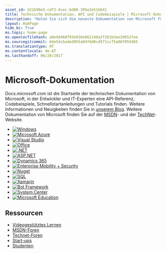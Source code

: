 ```yaml
---
asset_id: d21b98e5-cdf2-4cec-bd88-395e2e51b641
title: Technische Dokumentation, API und Codebeispiele | Microsoft-Dokumentation
description: "Holen Sie sich die neueste Dokumentation von Microsoft für Entwickler und IT-Experten: API-Referenz, Codebeispiele, technische Dokumentation und mehr."
layout: HubPage
hide_bc: True
ms.topic: home-page
ms.openlocfilehash: a9e9d468f93e936e062140a2f2b1b3ee29652fee
ms.sourcegitcommit: 64e54cbaded955a94fdd0cd571ccf5a08f055d65
ms.translationtype: HT
ms.contentlocale: de-AT
ms.lasthandoff: 06/26/2017
---
```

<div id="main" class="siteHome">
    <div class="container">
        <h1>Microsoft-Dokumentation</h1>
        <div class="centered intro">
Docs.microsoft.com ist die Startseite der technischen Dokumentation von Microsoft, in der Entwickler und IT-Experten eine API-Referenz, Codebeispiele, Schnellstartanleitungen und Tutorials finden. Weitere Informationen und Neuigkeiten finden Sie in <a href="/teamblog/">unserem Blog</a>. Weitere Dokumentation von Microsoft finden Sie auf der <a href="https://msdn.microsoft.com">MSDN</a>- und der <a href="https://technet.microsoft.com">TechNet</a>-Website.
        </div>
        <ul class="cardsX panelContent singlePanelContent">
            <li>
                <a href="/windows/" title="Windows">
                <div class="cardSize">
                    <div class="cardPadding">
                        <div class="card">
                            <div class="cardImageOuter windows">
                                <div class="cardImage"> 
                                    <img data-hoverimage="images/logo-windows.svg" src="images/logo-windows.png" alt="Windows" />
                                </div>
                            </div>
                        </div>
                    </div>
                </div>
                </a>
            </li>
            <li>
                <a href="/azure/" title="Microsoft Azure">
                <div class="cardSize">
                    <div class="cardPadding">
                        <div class="card">
                            <div class="cardImageOuter azure">
                                <div class="cardImage"> 
                                    <img data-hoverimage="images/logo-azure.svg" src="images/logo-azure.png" alt="Microsoft Azure" />
                                </div>
                            </div>
                        </div>
                    </div>
                </div>
                </a>
            </li>
            <li>
                <a href="/visualstudio/products/" title="Visual Studio">
                <div class="cardSize">
                    <div class="cardPadding">
                        <div class="card">
                            <div class="cardImageOuter visualstudio">
                                <div class="cardImage"> 
                                    <img data-hoverimage="images/logo-visualstudio.svg" src="images/logo-visualstudio.png" alt="Visual Studio" />
                                </div>
                            </div>
                        </div>
                    </div>
                </div>
                </a>
            </li>
            <li>
                <a href="https://dev.office.com/" title="Office">
                <div class="cardSize">
                    <div class="cardPadding">
                        <div class="card">
                            <div class="cardImageOuter office">
                                <div class="cardImage"> 
                                    <img data-hoverimage="images/logo-office.svg" src="images/logo-office.png" alt="Office" />
                                </div>
                            </div>
                        </div>
                    </div>
                </div>
                </a>
            </li>
            <li>
                <a href="/dotnet/" title=".NET">
                <div class="cardSize">
                    <div class="cardPadding">
                        <div class="card">
                            <div class="cardImageOuter dotnet">
                                <div class="cardImage"> 
                                    <img data-hoverimage="images/logo-dotnet.svg" src="images/logo-dotnet.png" alt=".NET" />
                                </div>
                            </div>
                        </div>
                    </div>
                </div>
                </a>
            </li>
            <li>
                <a href="/aspnet/" title="ASP.NET">
                <div class="cardSize">
                    <div class="cardPadding">
                        <div class="card">
                            <div class="cardImageOuter aspnet">
                                <div class="cardImage"> 
                                    <img data-hoverimage="images/logo-aspnet.svg" src="images/logo-aspnet.png" alt="ASP.NET" />
                                </div>
                            </div>
                        </div>
                    </div>
                </div>
                </a>
            </li>
            <li>
                <a href="/dynamics365/" title="Dynamics 365">
                <div class="cardSize">
                    <div class="cardPadding">
                        <div class="card">
                            <div class="cardImageOuter dynamics">
                                <div class="cardImage"> 
                                    <img data-hoverimage="images/logo-dynamics.svg" src="images/logo-dynamics.png" alt="Dynamics 365" />
                                </div>
                            </div>
                        </div>
                    </div>
                </div>
                </a>
            </li>
            <li>
                <a href="/enterprise-mobility-security/" title="Enterprise Mobility + Security">
                <div class="cardSize">
                    <div class="cardPadding">
                        <div class="card">
                            <div class="cardImageOuter em">
                                <div class="cardImage"> 
                                    <img data-hoverimage="images/logo-enterprisemobility.svg" src="images/logo-enterprisemobility.png" alt="Enterprise Mobility + Security" />
                                </div>
                            </div>
                        </div>
                    </div>
                </div>
                </a>
            </li>
            <li>
                <a href="/nuget/" title="NuGet">
                <div class="cardSize">
                    <div class="cardPadding">
                        <div class="card">
                            <div class="cardImageOuter nuget">
                                <div class="cardImage"> 
                                    <img data-hoverimage="images/logo-nuget.svg" src="images/logo-nuget.png" alt="Nuget" />
                                </div>
                            </div>
                        </div>
                    </div>
                </div>
                </a>
            </li>
            <li>
                <a href="/sql/" title="SQL">
                <div class="cardSize">
                    <div class="cardPadding">
                        <div class="card">
                            <div class="cardImageOuter sql">
                                <div class="cardImage"> 
                                    <img data-hoverimage="images/logo-sqlserver.svg" src="images/logo-sqlserver.png" alt="SQL" />
                                </div>
                            </div>
                        </div>
                    </div>
                </div>
                </a>
            </li>
            <li>
                <a href="https://developer.xamarin.com/" title="Xamarin">
                <div class="cardSize">
                    <div class="cardPadding">
                        <div class="card">
                            <div class="cardImageOuter xamarin">
                                <div class="cardImage"> 
                                    <img data-hoverimage="images/logo-xamarin.svg" src="images/logo-xamarin.png" alt="Xamarin" />
                                </div>
                            </div>
                        </div>
                    </div>
                </div>
                </a>
            </li>
            <li>
                <a href="/bot-framework/" title="Bot Framework">
                <div class="cardSize">
                    <div class="cardPadding">
                        <div class="card">
                            <div class="cardImageOuter botframework">
                                <div class="cardImage"> 
                                    <img data-hoverimage="images/logo-bot-framework.svg" src="images/logo-bot-framework.png" alt="Bot Framework" />
                                </div>
                            </div>
                        </div>
                    </div>
                </div>
                </a>
            </li>
            <li>
                <a href="/system-center/" title="System Center">
                <div class="cardSize">
                    <div class="cardPadding">
                        <div class="card">
                            <div class="cardImageOuter system-center">
                                <div class="cardImage"> 
                                    <img data-hoverimage="images/logo-system-center.svg" src="images/logo-system-center.png" alt="System Center" />
                                </div>
                            </div>
                        </div>
                    </div>
                </div>
                </a>
            </li>
            <li>
                <a href="/education/" title="Microsoft Bildung">
                <div class="cardSize">
                    <div class="cardPadding">
                        <div class="card">
                            <div class="cardImageOuter education">
                                <div class="cardImage"> 
                                    <img data-hoverimage="images/logo-education.svg" src="images/logo-education.png" alt="Microsoft Education" />
                                </div>
                            </div>
                        </div>
                    </div>
                </div>
                </a>
            </li>
        </ul>
    </div>
    <div class="siteResources">
        <div class="container centered pageFooter">
        <h2>Ressourcen</h2>
        <ul class="links">
           <li>
                <a href="https://mva.microsoft.com/"> Videogestütztes Lernen </a>
            </li>
            <li>
                <a href="https://social.msdn.microsoft.com/Forums/"> MSDN-Foren</a>
            </li>
            <li>
                <a href="https://social.technet.microsoft.com/Forums/"> Technet-Foren </a>
            </li>
            <li>
                <a href="https://bizspark.microsoft.com/"> Start-ups </a>
            </li>
            <li>
                <a href="https://imagine.microsoft.com/"> Studenten </a>
            </li>
        </ul>
    </div>
</div>
